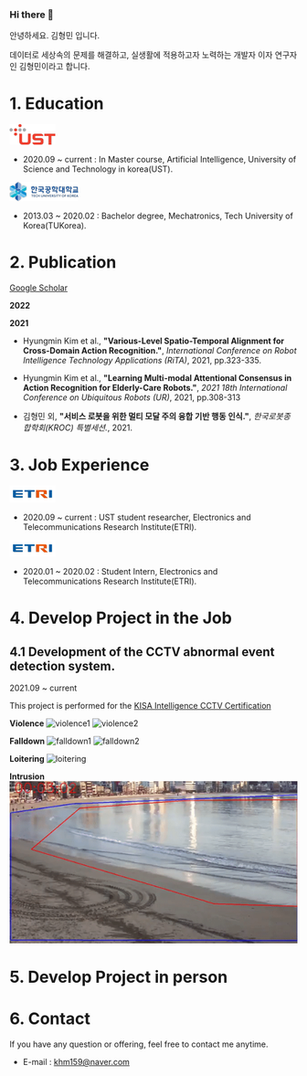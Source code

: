 ### Hi there 👋

안녕하세요. 김형민 입니다. 

데이터로 세상속의 문제를 해결하고, 실생활에 적용하고자 노력하는 개발자 이자 연구자인 김형민이라고 합니다. 

# 1. Education

  ![ust](/assets/ust.png)

  -  2020.09 ~ current : In Master course, Artificial Intelligence, University of Science and Technology in korea(UST). 

  ![tukorea](/assets/tukorea.png)  

  - 2013.03 ~ 2020.02 : Bachelor degree, Mechatronics, Tech University of Korea(TUKorea). 

# 2. Publication

  [Google Scholar](https://scholar.google.com/citations?user=GtOKDNoAAAAJ&hl=ko)

  **2022**


  **2021**

  - Hyungmin Kim et al., **"Various-Level Spatio-Temporal Alignment for Cross-Domain Action Recognition."**, *International Conference on Robot Intelligence Technology Applications (RiTA)*, 2021, pp.323-335. 

  - Hyungmin Kim et al., **"Learning Multi-modal Attentional Consensus in Action Recognition for Elderly-Care Robots."**, *2021 18th International Conference on Ubiquitous Robots (UR)*, 2021, pp.308-313 

  - 김형민 외, **"서비스 로봇을 위한 멀티 모달 주의 융합 기반 행동 인식."**, *한국로봇종합학회(KROC) 특별세션.*, 2021.

# 3. Job Experience 

  ![etri](/assets/etri.png)

  - 2020.09 ~ current : UST student researcher, Electronics and Telecommunications Research Institute(ETRI).

  ![etri](/assets/etri.png) 

  - 2020.01 ~ 2020.02 : Student Intern, Electronics and Telecommunications Research Institute(ETRI).

# 4. Develop Project in the Job

## 4.1 Development of the CCTV abnormal event detection system. 
  
  2021.09 ~ current 

  This project is performed for the [KISA Intelligence CCTV Certification](https://www.ksecurity.or.kr/kisis/subIndex/91.do)

  **Violence** 
  ![violence1](/assets/project_cctv/violence01.gif) 
  ![violence2](/assets/project_cctv/violence03.gif) 
   
  **Falldown**
  ![falldown1](/assets/project_cctv/falldown01.gif)
  ![falldown2](/assets/project_cctv/falldown04.gif)

  **Loitering**
  ![loitering](/assets/loitering.gif)
  
  **Intrusion**
  ![inttrusion](/assets/intrusion.gif)

# 5. Develop Project in person


# 6. Contact

  If you have any question or offering, feel free to contact me anytime.

  - E-mail : khm159@naver.com
